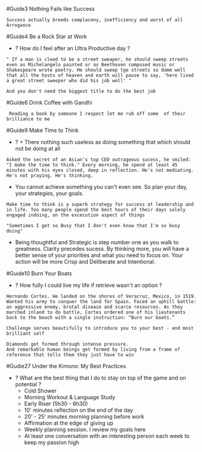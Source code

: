 #Guide3 Nothing Fails like Success
```ad-note
Success actually breeds complaceny, inefficiency and worst of all Arrogance
```

#Guide4 Be a Rock Star at Work
+ ? How do I feel after an Ultra Productive day ?
```ad-info
" If a man is cleed to be a street sweaper, he should sweep streets even as Michelangelo painted or as Beethoven composed music or Shakespeare wrote poetry. He should sweep tge streets so damm well that all the hosts of heaven and earth will pause to say, 'here lived a great street sweeper who did his job well' "
```

```ad-note
And you don't need the biggest title to do the best job
```


#Guide6 Drink Coffee with Gandhi
```ad-note
 Reading a book by someone I respect let me rub off some  of their brilliance to me
```

#Guide9 Make Time to Think
+ ? + There nothing such useless as doing something that which should not be doing at all

```ad-info
Asked the secret of an Asian's top CEO outrageous sucess, he smiled: "I make the time to think." Every morning, he spend at least 45 minutes with his eyes closed, deep in reflection. He's not mediating. He's not praying. He's thinking. 
```
+ You cannot achieve something you can't even see. So plan your day, your strategies, your goals.
```ad-note
Make time to think is a superb strategy for success at leadership and in life. Too many people spend the best hours of their days solely engaged indoing, on the excecution aspect of things 
```
```ad-warning
"Sometimes I get so Busy that I don't even know that I'm so busy doing"
```
+ Being thoughtful and Strategic is step number one as you walk to greatness. Clarity precedes sucess. By thinking more, you will have a better sense of your priorities and what you need to focus on. Your action will be more Crisp and Deliberate and Intentional. 

#Guide10 Burn Your Boats
+ ? How fully I could live my life if retrieve wasn't an option ?

```ad-info
Hernando Cortes. He landed on the shores of Veracruz, Mexico, in 1519.
Wanted his army to conquer the land for Spain. Faced an uphill battle: an aggressive enemy, brutal disease and scarce resources. As they marched inland to do battle, Cortes ordered one of his lieutenants back to the beach with a single instruction: “Burn our boats.”
```
```ad-note
Challenge serves beautifully to introduce you to your best - and most brilliant self

Diamonds get formed through intense pressure.
And remarkable human beings get formed by living from a frame of reference that tells them they just have to win
```


#Gudie27 Under the Kimono: My Best Practices
+ ? What are the best thing that I do to stay on top of the game and on potential ?
	+ Cold Shower 
	+ Morning Workout & Language Study
	+ Early Riser (5h30 - 6h30)  
	+ 10' minutes reflection on the end of the day
	+ 20' - 25' minutes morning planning before work 
	+ Affirmation at the edge of giving up
	+ Weekly planning session. I review my goals here
	+ At least one conversation with an interesting person each week to keep my passion high


